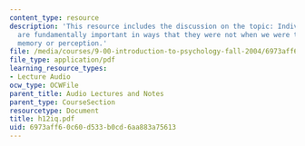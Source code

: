 ```yaml
---
content_type: resource
description: 'This resource includes the discussion on the topic: Individual differences
  are fundamentally important in ways that they were not when we were talking about
  memory or perception.'
file: /media/courses/9-00-introduction-to-psychology-fall-2004/6973aff60c60d533b0cd6aa883a75613_h12iq.pdf
file_type: application/pdf
learning_resource_types:
- Lecture Audio
ocw_type: OCWFile
parent_title: Audio Lectures and Notes
parent_type: CourseSection
resourcetype: Document
title: h12iq.pdf
uid: 6973aff6-0c60-d533-b0cd-6aa883a75613
---
```

